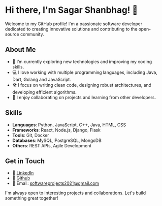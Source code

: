 # Hi there, I'm Sagar Shanbhag! 👋

Welcome to my GitHub profile! I'm a passionate software developer dedicated to creating innovative solutions and contributing to the open-source community.

## About Me

- 🌱 I’m currently exploring new technologies and improving my coding skills.
- 💻 I love working with multiple programming languages, including Java, Dart, Golang and JavaScript.
- 🛠️ I focus on writing clean code, designing robust architectures, and developing efficient algorithms.
- 🤝 I enjoy collaborating on projects and learning from other developers.

## Skills

- **Languages**: Python, JavaScript, C++, Java, HTML, CSS
- **Frameworks**: React, Node.js, Django, Flask
- **Tools**: Git, Docker
- **Databases**: MySQL, PostgreSQL, MongoDB
- **Others**: REST APIs, Agile Development


## Get in Touch

- 💼 [LinkedIn](https://www.linkedin.com/in/shanbhagsagar/)
- 💼 [Github](https://github.com/Shanbhagsagar)
- 📧 Email: softwareprojects2021@gmail.com

I'm always open to interesting projects and collaborations. Let's build something great together!

